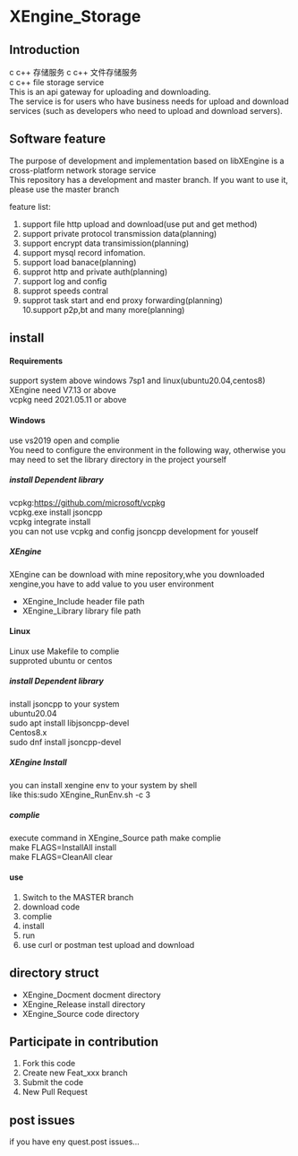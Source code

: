 # XEngine_Storage

## Introduction
c c++ 存储服务 c c++ 文件存储服务  
c c++ file storage service  
This is an api gateway for uploading and downloading.  
The service is for users who have business needs for upload and download services (such as developers who need to upload and download servers).  

## Software feature
The purpose of development and implementation based on libXEngine is a cross-platform network storage service  
This repository has a development and master branch. If you want to use it, please use the master branch  

feature list:  
1. support file http upload and download(use put and get method)  
2. support private protocol transmission data(planning)  
3. support encrypt data transimission(planning)  
4. support mysql record infomation.  
5. support load banace(planning)  
6. supprot http and private auth(planning)  
7. support log and config  
8. supprot speeds contral  
9. supprot task start and end proxy forwarding(planning)  
10.support p2p,bt and many more(planning)  

## install

#### Requirements  
support system above windows 7sp1 and linux(ubuntu20.04,centos8)  
XEngine need V7.13 or above  
vcpkg need 2021.05.11 or above  

#### Windows
use vs2019 open and complie  
You need to configure the environment in the following way, otherwise you may need to set the library directory in the project yourself  

##### install Dependent library
vcpkg:https://github.com/microsoft/vcpkg   
vcpkg.exe install jsoncpp  
vcpkg integrate install  
you can not use vcpkg and config jsoncpp development for youself   

##### XEngine
XEngine can be download with mine repository,whe you downloaded xengine,you have to add value to you user environment  
- XEngine_Include header file path
- XEngine_Library library file path

#### Linux
Linux use Makefile to complie  
supproted ubuntu or centos   

##### install Dependent library
install jsoncpp to your system  
ubuntu20.04  
sudo apt install libjsoncpp-devel  
Centos8.x  
sudo dnf install jsoncpp-devel  

##### XEngine Install
you can install xengine env to your system by shell   
like this:sudo XEngine_RunEnv.sh -c 3  
##### complie
execute command in XEngine_Source path
make complie  
make FLAGS=InstallAll install  
make FLAGS=CleanAll clear  

#### use

1.  Switch to the MASTER branch
2.  download code
3.  complie
4.  install
5.  run
6.  use curl or postman test upload and download

## directory struct
- XEngine_Docment  docment directory
- XEngine_Release  install directory
- XEngine_Source   code    directory

## Participate in contribution

1. Fork this code
2. Create new Feat_xxx branch
3. Submit the code
4. New Pull Request

## post issues

if you have eny quest.post issues...
